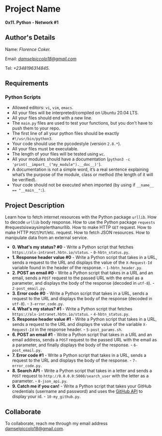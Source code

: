 # Project Name
**0x11. Python - Network #1**

## Author's Details
Name: *Florence Coker.*

Email: *damselpiccolo18@gmail.com*

Tel: *+2348196314845.*

##  Requirements

### Python Scripts
*   Allowed editors: `vi`, `vim`, `emacs`.
*   All your files will be interpreted/compiled on Ubuntu 20.04 LTS.
*   All your files should end with a new line.
*   The `main.py` files are used to test your functions, but you don’t have to push them to your repo.
*   The first line of all your python files should be exactly `#!/usr/bin/python3`.
*   Your code should use the pycodestyle (version `2.8.*`).
*   All your files must be executable.
*   The length of your files will be tested using `wc`.
*   All your modules should have a documentation (`python3 -c 'print(__import__("my_module").__doc__)'`).
*   A documentation is not a simple word, it’s a real sentence explaining what’s the purpose of the module, class or method (the length of it will be verified).
*   Your code should not be executed when imported (by using if `__name__ == "__main__":`).


## Project Description
Learn how to fetch internet resources with the Python package `urllib`.
How to decode `urllib` body response.
How to use the Python package `requests` #requestsiswaysimplerthanurllib.
How to make HTTP `GET` request.
How to make HTTP `POST`/`PUT`/etc. request.
How to fetch JSON resources.
How to manipulate data from an external service.


* **0. What's my status? #0** - Write a Python script that fetches `https://alx-intranet.hbtn.io/status`. - `0-hbtn_status.py`.
* **1. Response header value #0** - Write a Python script that takes in a URL, sends a request to the URL and displays the value of the `X-Request-Id` variable found in the header of the response. - `1-hbtn_header.py`.
* **2. POST an email #0** - Write a Python script that takes in a URL and an email, sends a `POST` request to the passed URL with the email as a parameter, and displays the body of the response (decoded in `utf-8`). - `2-post_email.py`.
* **3. Error code #0** - Write a Python script that takes in a URL, sends a request to the URL and displays the body of the response (decoded in `utf-8`). - `3-error_code.py`.
* **4. What's my status? #1** - Write a Python script that fetches `https://alx-intranet.hbtn.io/status`. - `4-hbtn_status.py`.
* **5. Response header value #1** - Write a Python script that takes in a URL, sends a request to the URL and displays the value of the variable `X-Request-Id` in the response header. - `5-post_params.sh`.
* **6. POST an email #1** - Write a Python script that takes in a URL and an email address, sends a `POST` request to the passed URL with the email as a parameter, and finally displays the body of the response. - `6-post_email.py`.
* **7. Error code #1** - Write a Python script that takes in a URL, sends a request to the URL and displays the body of the response. - `7-error_code.py`.
* **8. Search API** - Write a Python script that takes in a letter and sends a `POST` request to `http://0.0.0.0:5000/search_user` with the letter as a parameter. - `8-json_api.py`.
* **9. Catch me if you can!** - Write a Python script that takes your GitHub credentials (username and password) and uses the [GitHub API](https://docs.github.com/en/rest/users?apiVersion=2022-11-28) to display your id. - `10-my_github.py`.


## Collaborate

To collaborate, reach me through my email address damselpiccolo18@gmail.com.

